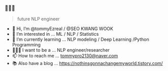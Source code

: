 ### 👨🏻‍💻
> future NLP engineer 

- 👋 Hi, I’m @tommyEzreal / @SEO KWANG WOOK
- 👀 I’m interested in ... ML / NLP / Statistics
- 🌱 I’m currently learning ... NLP modeling / Deep Learning /Python Programming
- 👨🏻‍💻 I want to be a ... NLP engineer/researcher
- 📫 How to reach me ... tommypro2130@naver.com
- 📚 Also have a blog ... https://nothinsgonnachangemyworld.tistory.com/

<!--
**tommyEzreal/tommyEzreal** is a ✨ _special_ ✨ repository because its `README.md` (this file) appears on your GitHub profile.




